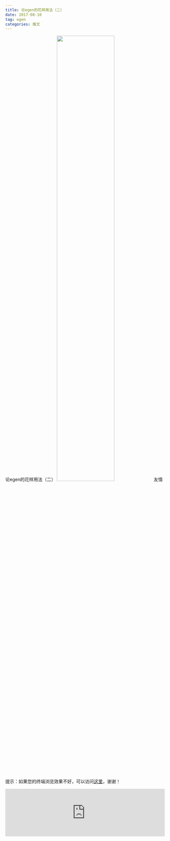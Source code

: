 ```yaml
---
title: 论egen的花样用法（二）
date: 2017-08-10
tag: egen
categories: 推文
---
```

论egen的花样用法（二）
<img src="http://mmbiz.qpic.cn/mmbiz_jpg/ACviaWTBFxhbtMmIbWlRf53WUwwpwPqZ6QUicmdPCAUTCjHNVSUMzicZhh3uevBLNSzHyK9P6WBeJTrQ9gBzicNjoQ/0?wx_fmt.jpeg" style="width: 60%; height: auto;"/><!--more-->
友情提示：如果您的终端浏览效果不好，可以访问[这里](https://stata-club.github.io/stata_article/2017-08-10.html)，谢谢！
<iframe src="https://stata-club.github.io/stata_article/2017-08-10.html" id="iframepage" frameborder="0" scrolling="no" marginheight="0" marginwidth="0" width="100%" onLoad="iFrameHeight()"></iframe>
<script type="text/javascript" language="javascript">
function iFrameHeight() {
var ifm= document.getElementById("iframepage");
var subWeb = document.frames ? document.frames["iframepage"].document : ifm.contentDocument;   
if(ifm != null && subWeb != null) {
 ifm.height = subWeb.body.scrollHeight;
} 
} 
</script> 